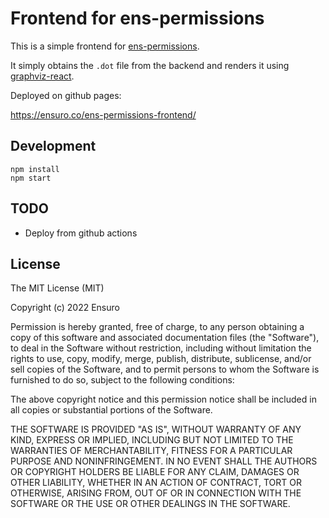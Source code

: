 # Frontend for ens-permissions

This is a simple frontend for [ens-permissions](https://github.com/ensuro/ens-permissions).

It simply obtains the `.dot` file from the backend and renders it using [graphviz-react](https://www.npmjs.com/package/graphviz-react).

Deployed on github pages:

https://ensuro.co/ens-permissions-frontend/

## Development

```
npm install
npm start
```

## TODO

- Deploy from github actions

## License

The MIT License (MIT)

Copyright (c) 2022 Ensuro

Permission is hereby granted, free of charge, to any person obtaining a copy
of this software and associated documentation files (the "Software"), to deal
in the Software without restriction, including without limitation the rights
to use, copy, modify, merge, publish, distribute, sublicense, and/or sell
copies of the Software, and to permit persons to whom the Software is
furnished to do so, subject to the following conditions:

The above copyright notice and this permission notice shall be included in all
copies or substantial portions of the Software.

THE SOFTWARE IS PROVIDED "AS IS", WITHOUT WARRANTY OF ANY KIND, EXPRESS OR
IMPLIED, INCLUDING BUT NOT LIMITED TO THE WARRANTIES OF MERCHANTABILITY,
FITNESS FOR A PARTICULAR PURPOSE AND NONINFRINGEMENT. IN NO EVENT SHALL THE
AUTHORS OR COPYRIGHT HOLDERS BE LIABLE FOR ANY CLAIM, DAMAGES OR OTHER
LIABILITY, WHETHER IN AN ACTION OF CONTRACT, TORT OR OTHERWISE, ARISING FROM,
OUT OF OR IN CONNECTION WITH THE SOFTWARE OR THE USE OR OTHER DEALINGS IN THE
SOFTWARE.
